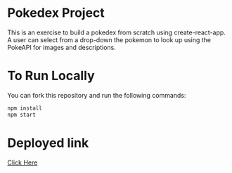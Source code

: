 # Pokedex Project
This is an exercise to build a pokedex from scratch using create-react-app.  A user can select from a drop-down the pokemon to look up using the PokeAPI for images and descriptions.

# To Run Locally
You can fork this repository and run the following commands:
```javascript
npm install
npm start
```

# Deployed link
[Click Here](https://noa-pokedex.vercel.app/)